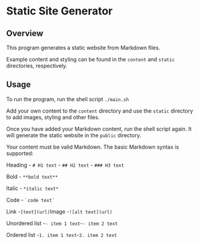 # Static Site Generator

## Overview

This program generates a static website from Markdown files.

Example content and styling can be found in the `content` and `static` directories, respectively.

## Usage

To run the program, run the shell script `./main.sh`

Add your own content to the `content` directory and use the `static` directory to add images, styling and other files.

Once you have added your Markdown content, run the shell script again. It will generate the static website in the `public` directory.

Your content must be valid Markdown. The basic Markdown syntax is supported:

Heading - `# H1 text` - `## H2 text` - `### H3 text`

Bold - `**bold text**`

Italic - `*italic text*`

Code - `` `code text` ``

Link -`[text](url)`Image -`![alt text](url)`

Unordered list -`- item 1 text`-`- item 2 text`

Ordered list -`1. item 1 text`-`2. item 2 text`

